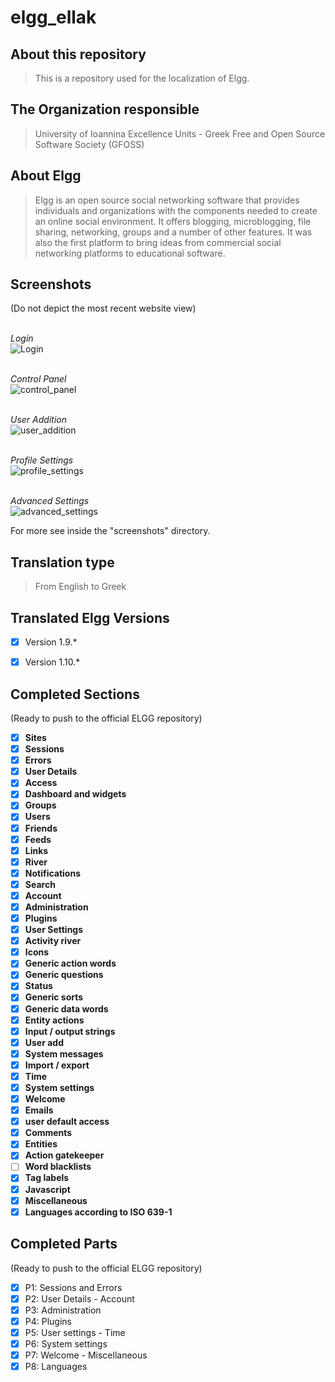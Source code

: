 elgg_ellak
======

About this repository
-----

>This is a repository used for the localization of Elgg.


The Organization responsible
-----

>University of Ioannina Excellence Units -
>Greek Free and Open Source Software Society (GFOSS)


About Elgg
-----
>Elgg is an open source social networking software that provides individuals
>and organizations with the components needed to create an online social environment.
>It offers blogging, microblogging, file sharing, networking, groups and a number of
>other features. It was also the first platform to bring ideas from commercial social
>networking platforms to educational software.

Screenshots
-----------
(Do not depict the most recent website view)


<br>_Login_<br>
![Login](./screenshots/login.png)

<br>_Control Panel_<br>
![control_panel](./screenshots/control_panel.png)

<br>_User Addition_<br>
![user_addition](./screenshots/user_addition.png)

<br>_Profile Settings_<br>
![profile_settings](./screenshots/profile_settings.png)

<br>_Advanced Settings_<br>
![advanced_settings](./screenshots/advanced_settings.png)

For more see inside the "screenshots" directory.

Translation type
-----
>From English to Greek


Translated Elgg Versions
-----
 - [x] Version 1.9.\*
 - [x] Version 1.10.\*


Completed Sections
-----
(Ready to push to the official ELGG repository)
 - [x] __Sites__
 - [x] __Sessions__
 - [x] __Errors__
 - [x] __User Details__
 - [x] __Access__
 - [x] __Dashboard and widgets__
 - [x] __Groups__
 - [x] __Users__
 - [x] __Friends__
 - [x] __Feeds__
 - [x] __Links__
 - [x] __River__
 - [x] __Notifications__
 - [x] __Search__
 - [x] __Account__
 - [x] __Administration__
 - [x] __Plugins__
 - [x] __User Settings__
 - [x] __Activity river__
 - [x] __Icons__
 - [x] __Generic action words__
 - [x] __Generic questions__
 - [x] __Status__
 - [x] __Generic sorts__
 - [x] __Generic data words__
 - [x] __Entity actions__
 - [x] __Input / output strings__
 - [x] __User add__
 - [x] __System messages__
 - [x] __Import / export__
 - [x] __Time__
 - [x] __System settings__
 - [x] __Welcome__
 - [x] __Emails__
 - [x] __user default access__
 - [x] __Comments__
 - [x] __Entities__
 - [x] __Action gatekeeper__
 - [ ] __Word blacklists__
 - [x] __Tag labels__
 - [x] __Javascript__
 - [x] __Miscellaneous__
 - [x] __Languages according to ISO 639-1__

Completed Parts
-----
(Ready to push to the official ELGG repository)
 - [x] P1: Sessions and Errors
 - [x] P2: User Details - Account
 - [x] P3: Administration
 - [x] P4: Plugins
 - [x] P5: User settings - Time
 - [x] P6: System settings
 - [x] P7: Welcome - Miscellaneous
 - [x] P8: Languages
